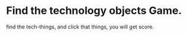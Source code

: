 # Find the technology objects Game.

find the tech-things, and click that things, you will get score.

